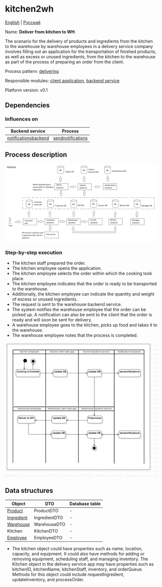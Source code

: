 # kitchen2wh

[English](kitchen2wh.md) | [Русский](kitchen2wh.ru.md)

Name: **Deliver from kitchen to WH**.

The scenario for the delivery of products and ingredients from the kitchen to the warehouse by warehouse employees in a delivery service company involves filling out an application for the transportation of finished products, as well as excess or unused ingredients, from the kitchen to the warehouse as part of the process of preparing an order from the client.

Process pattern: [delivering](../../processpatterns/delivering.md)

Responsible modules: [client application](../../frontend/warehouseclient.md), [backend service](../../backend/warehousebackend.md)

Platform version: v0.1

## Dependencies

### Influences on

| Backend service | Process |
| --- | ---- |
| [notificationsbackend](../../backend/notificationsbackend.md) | [sendnotifications](../notificationsbackend/sendnotifications.md) |

## Process description

![delivering_overall](../../img/processpatterns/delivering_overall.png)

### Step-by-step execution

- The kitchen staff prepared the order.
- The kitchen employee opens the application.
- The kitchen employee selects the order within which the cooking took place.
- The kitchen employee indicates that the order is ready to be transported to the warehouse.
- Additionally, the kitchen employee can indicate the quantity and weight of excess or unused ingredients.
- The request is sent to the warehouse backend service.
- The system notifies the warehouse employee that the order can be picked up. A notification can also be sent to the client that the order is ready and will soon be sent for delivery.
- A warehouse employee goes to the kitchen, picks up food and takes it to the warehouse.
- The warehouse employee notes that the process is completed.

![warehouse.kitchen2wh](../../img/activitydiagrams/warehouse.kitchen2wh.png)

## Data structures

| Object | DTO | Database table |
| --- | ---- | --- |
| [Product](https://github.com/alexeysp11/workflow-lib/blob/main/src/Models/Business/Products/Product.cs) | ProductDTO | - |
| [Ingredient](https://github.com/alexeysp11/workflow-lib/blob/main/src/Models/Business/Products/Ingredient.cs) | IngredientDTO | - |
| [Warehouse](https://github.com/alexeysp11/workflow-lib/blob/main/src/Models/Business/InformationSystem/Warehouse.cs) | WarehouseDTO | - |
| Kitchen | KitchenDTO | - |
| [Employee](https://github.com/alexeysp11/workflow-lib/blob/main/src/Models/Business/InformationSystem/Employee.cs) | EmployeeDTO | - |

- The kitchen object could have properties such as name, location, capacity, and equipment. It could also have methods for adding or removing equipment, scheduling staff, and managing inventory.
The Kitchen object in the delivery service app may have properties such as kitchenID, kitchenName, kitchenStaff, inventory, and orderQueue. Methods for this object could include requestIngredient, updateInventory, and processOrder.
